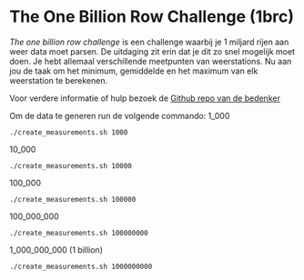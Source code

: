 # The One Billion Row Challenge (1brc)
_The one billion row challenge_ is een challenge waarbij je 1 miljard rijen aan weer data moet parsen.
De uitdaging zit erin dat je dit zo snel mogelijk moet doen. Je hebt allemaal verschillende meetpunten van weerstations.
Nu aan jou de taak om het minimum, gemiddelde en het maximum van elk weerstation te berekenen.

Voor verdere informatie of hulp bezoek de [Github repo van de bedenker](https://github.com/gunnarmorling/1brc)

Om de data te generen run de volgende commando:
1_000
```shell
./create_measurements.sh 1000
```
10_000
```shell
./create_measurements.sh 10000
```
100_000
```shell
./create_measurements.sh 100000
```

100_000_000
```shell
./create_measurements.sh 100000000
```
1_000_000_000 (1 billion)
```shell
./create_measurements.sh 1000000000
```